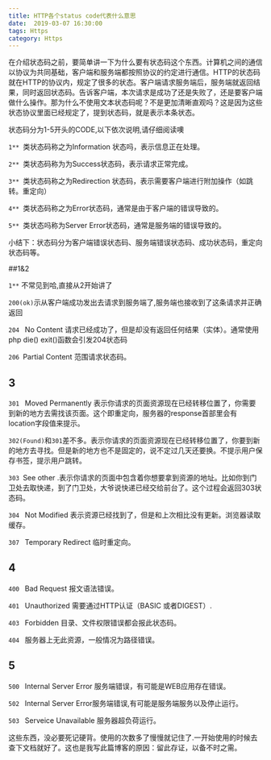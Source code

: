 ```yaml
---
title: HTTP各个status code代表什么意思
date:  2019-03-07 16:30:00
tags: Https
category: Https
---
```

在介绍状态码之前，要简单讲一下为什么要有状态码这个东西。计算机之间的通信以协议为共同基础，客户端和服务端都按照协议的约定进行通信。HTTP的状态码就在HTTP的协议内，规定了很多的状态。客户端请求服务端后，服务端就返回结果，同时返回状态码。告诉客户端，本次请求是成功了还是失败了，还是要客户端做什么操作。那为什么不使用文本状态码呢？不是更加清晰直观吗？这是因为这些状态协议里面已经规定了，提到状态码，就是表示本条状态。

状态码分为1-5开头的CODE,以下依次说明,请仔细阅读噢

```1** ```类状态码称之为Information 状态吗，表示信息正在处理。

```2** ```类状态码称为为Success状态码，表示请求正常完成。

```3** ```类状态码称之为Redirection 状态码，表示需要客户端进行附加操作（如跳转。重定向）

```4** ```类状态码称之为Error状态码，通常是由于客户端的错误导致的。

```5** ```类状态吗称为Server Error状态码，通常是服务端的错误导致的。

小结下：状态码分为客户端错误状态码、服务端错误状态码、成功状态码，重定向状态码等。

##1&2

   ```1**``` 不常见到哈,直接从2开始讲了

   ```200(ok)```示从客户端成功发出去请求到服务端了,服务端也接收到了这条请求并正确返回

   ```204 ``` No Content 请求已经成功了，但是却没有返回任何结果（实体）。通常使用php die() exit()函数会引发204状态码

   ```206 ```Partial Content 范围请求状态码。

## 3

   ```301 ``` Moved Permanently 表示你请求的页面资源现在已经转移位置了，你需要到新的地方去需找该页面。这个即重定向，服务器的response首部里会有location字段值来提示。

   ```302(Found)```和```301```差不多。表示你请求的页面资源现在已经转移位置了，你要到新的地方去寻找。但是新的地方也不是固定的，说不定过几天还要换。不提示用户保存书签，提示用户跳转。

   ```303 ```See other .表示你请求的页面中包含着你想要拿到资源的地址。比如你到门卫处去取快递，到了门卫处，大爷说快递已经交给前台了。这个过程会返回303状态码。

   ```304 ``` Not Modified 表示资源已经找到了，但是和上次相比没有更新。浏览器读取缓存。

   ```307 ``` Temporary Redirect 临时重定向。

## 4

   ```400 ``` Bad Request 报文语法错误。

   ```401 ``` Unauthorized 需要通过HTTP认证（BASIC 或者DIGEST）.

   ```403 ``` Forbidden 目录、文件权限错误都会报此状态码。 

   ```404 ``` 服务器上无此资源，一般情况为路径错误。


## 5
   ```500 ``` Internal Server Error 服务端错误，有可能是WEB应用存在错误。

   ```502 ``` Internal Server Error服务端错误,有可能是服务端服务以及停止运行。

   ```503 ``` Serveice Unavailable  服务器超负荷运行。



这些东西，没必要死记硬背。使用的次数多了慢慢就记住了.一开始使用的时候去查下文档就好了。这也是我写此篇博客的原因：留此存证，以备不时之需。